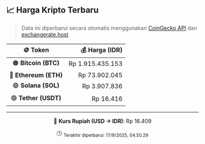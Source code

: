 

<!-- HARGA_KRIPTO -->
## 📈 Harga Kripto Terbaru

> Data ini diperbarui secara otomatis menggunakan [CoinGecko API](https://www.coingecko.com/) dan [exchangerate.host](https://exchangerate.host/)

<div align="center">

| 🪙 Token | 💰 Harga (IDR) |
|:------:|---------------:|
| 🟠 **Bitcoin (BTC)**   | Rp 1.915.435.153 |
| 🔵 **Ethereum (ETH)**  | Rp 73.902.045 |
| 🟣 **Solana (SOL)**    | Rp 3.907.836 |
| 🟢 **Tether (USDT)**   | Rp 16.416 |

---

💱 **Kurs Rupiah (USD → IDR)**: Rp 16.409

🕒 <sub>Terakhir diperbarui: 17/9/2025, 04.50.29</sub>

</div>
<!-- /HARGA_KRIPTO -->
